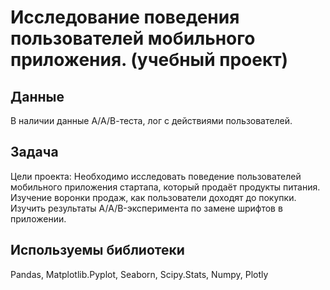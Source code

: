 # Исследование поведения пользователей мобильного приложения. (учебный проект)
## Данные 
В наличии данные А/А/В-теста, лог с действиями пользователей.
## Задача
Цели проекта: Необходимо исследовать поведение пользователей мобильного приложения стартапа, который продаёт продукты питания. Изучение воронки продаж, как пользователи доходят до покупки. Изучить результаты A/A/B-эксперимента по замене шрифтов в приложении.
## Используемы библиотеки
Pandas, Matplotlib.Pyplot, Seaborn, Scipy.Stats, Numpy, Plotly

 
